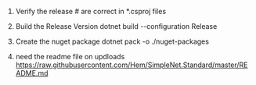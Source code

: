 
1. Verify the release # are correct in *.csproj files

2. Build the Release Version
    dotnet build --configuration Release 

3. Create the nuget package
     dotnet pack -o ./nuget-packages

4. need the readme file on updloads
https://raw.githubusercontent.com/Hem/SimpleNet.Standard/master/README.md